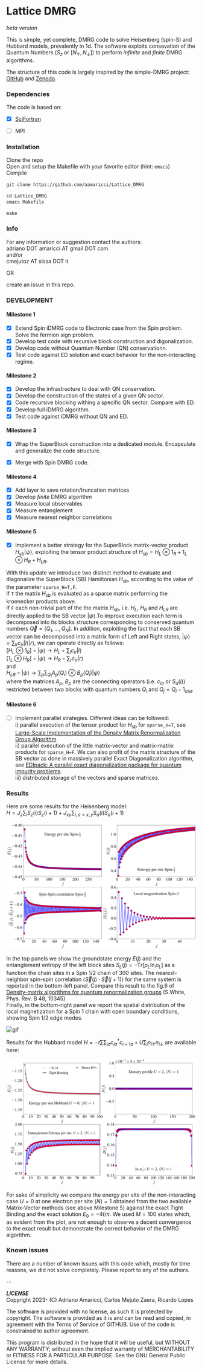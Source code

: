 # Lattice DMRG
*beta version*  

This is simple, yet complete, DMRG code to solve Heisenberg (spin-S) and Hubbard models, prevalently in 1d. The software exploits consevation of the Quantum Numbers ($S_z$ or $[N_\uparrow,N_\downarrow]$) to perform *infinite* and *finite* DMRG algorithms.  

 
The structure of this code is largely inspired by the simple-DMRG project: [GitHub](https://github.com/simple-dmrg/simple-dmrg) and [Zenodo](https://zenodo.org/record/1068359).

### Dependencies
The code is based on:  


- [X] [SciFortran](https://github.com/aamaricci/SciFortran)  

- [ ] MPI 

  
### Installation
Clone the repo  
Open and setup the Makefile with your favorite editor (hint: `emacs`)  
Compile  

```
git clone https://github.com/aamaricci/Lattice_DMRG 
```
```
cd Lattice_DMRG
emacs Makefile
```
```
make
```


### Info
For any information or suggestion contact the authors:   
adriano DOT amaricci AT gmail DOT com  
and/or  
cmejutoz AT sissa DOT it 

OR 

create an issue in this repo.


### DEVELOPMENT

#### Milestone 1
- [x] Extend Spin iDMRG code to Electronic case from the Spin problem. Solve the fermion sign problem.
- [x] Develop test code with recursive block construction and digonalization.
- [x] Develop code without Quantum Number (QN) conservationn. 
- [x] Test code against ED solution and exact behavior for the non-interacting regime.

#### Milestone 2
- [x] Develop the infrastructure to deal with QN conservation. 
- [x] Develop the construction of the states of a given QN sector. 
- [x] Code recursive blocking withing a specific QN sector. Compare with ED. 
- [x] Develop full iDMRG algorithm.
- [x] Test code against iDMRG without QN and ED.

#### Milestone 3
- [x] Wrap the SuperBlock construction into a dedicated module. Encapsulate and generalize the code structure. 
- [x] Merge with Spin DMRG code. 


#### Milestone 4
- [x] Add layer to save rotation/truncation matrices
- [x] Develop *finite* DMRG algorithm
- [x] Measure local observables 
- [x] Measure entanglement
- [x] Measure nearest neighbor correlations

#### Milestone 5
- [x] Implement a better strategy for the SuperBlock matrix-vector product $H_{sb}|\psi\rangle$, exploiting the tensor product structure of $H_{sb}= H_L\otimes 1_R + 1_L\otimes H_R + H_{LR}$. 

With this update we introduce two distinct method to evaluate and diagonalize the SuperBlock (SB) Hamiltonian $H_{sb}$, according to 
the value of the parameter `sparse_H=T,F`.  
If `T` the matrix $H_{sb}$ is evaluated as a sparse matrix performing the kroenecker products above.  
If `F` each non-trivial part of the the matrix $H_{sb}$, i.e. $H_L$, $H_R$ and $H_{LR}$ are directly applied to the SB vector $|\psi\rangle$.To improve execution each term is decomposed into its  blocks structure corresponding to conserved quantum numbers $\vec{Q}=[Q_1,\dots,Q_N]$. In addition, exploiting the fact that each SB vector can be decomposed into a matrix form of Left and Right states, $|\psi\rangle = \sum_{lr} c_{lr} |l\rangle|r\rangle$, we can operate directly as follows:  
$[H_L\otimes 1_R] \circ |\psi\rangle \rightarrow H_L \circ \sum_l c_{lr}|l\rangle$  
$[1_L\otimes H_R] \circ |\psi\rangle \rightarrow H_R \circ \sum_r c_{lr}|r\rangle$   
and  
$H_{LR} \circ |\psi\rangle \rightarrow  \sum_p \sum_{Q_i} A_p(Q_i)\otimes B_p(Q_i) |\psi\rangle$  
where the matrices $A_p$, $B_p$ are the connecting operators (i.e. $c_{i\sigma}$ or $S_a(i)$) restricted between two blocks with quantum numbers $Q_i$ and $Q_j=Q_i-1_{\sigma/a}$.   


#### Milestone 6
- [ ] Implement parallel strategies. Different ideas can be followed:  
i) parallel execution of the tensor product for $H_{sb}$ for `sparse_H=T`, see [Large-Scale Implementation of the Density Matrix Renormalization Group Algorithm](https://iris.sissa.it/handle/20.500.11767/68070).  
ii) parallel execution of the little matrix-vector and matrix-matrix products for `sparse_H=F`. We can also profit of the matrix structure of the SB vector as done in massively parallel Exact Diagonalization algorithm, see  [EDIpack: A parallel exact diagonalization package for quantum impurity problems](https://doi.org/10.1016/j.cpc.2021.108261).   
iii) distributed storage of the vectors and sparse matrices. 




### Results
Here are some results for the Heisenberg model:  
$H = J_z \sum_{i} S_z(i)S_z(i+1) + J_{xy} \sum_{i,a=x,y} S_a(i)S_a(i+1)$

![plot](https://github.com/QcmPlab/Lattice_DMRG/blob/main/.plot/figs.png)

In the top panels we show the groundstate energy $E(j)$ and the entanglement entropy of the left block sites $S_L(j) = -{\mathrm Tr}[{\rho_L}\ln{\rho_L}]$ as a function the chain sites in a Spin 1/2 chain of 300 sites. The nearest-neighbor spin-spin correlation $\langle \vec{S}(j)\cdot \vec{S}(j+1)\rangle$ for the same system is reported in the bottom-left panel. Compare this result to the fig.6 of [Density-matrix algorithms for quantum renormalization groups](https://journals.aps.org/prb/abstract/10.1103/PhysRevB.48.10345) (S.White, Phys. Rev. B 48, 10345).  
Finally, in the bottom-right panel we report the spatial distribution of the local magnetization for a Spin 1 chain with open boundary conditions, showing Spin 1/2 edge modes.

![gif](https://github.com/QcmPlab/Lattice_DMRG/blob/main/.plot/DMRG_record.gif)



Results for the Hubbard model $H = -t\sum \sum_{i\sigma} c^\dagger_{i\sigma} c_{i+1\sigma} + 
U \sum_{i} n_{i\uparrow} n_{i\downarrow}$
are available here: 

![plot](https://github.com/QcmPlab/Lattice_DMRG/blob/main/.plot/figH.png)

For sake of simplicity we compare the energy per site of the non-interacting case $U=0$ at one electron per site $\langle N\rangle=1$ obtained from the two available Matrix-Vector methods (see above Milestone 5) against the exact Tight Binding and the exact solution $E_0 = -4t/\pi$. We used $M=100$ states which, as evident from the plot, are not enough to observe a decent convergence to the exact result but demonstrate the correct behavior of the DMRG algorithm. 


### Known issues
There are a number of known issues with this code which, mostly for time reasons, we did not solve completely. Please report to any of the authors.
    
    
--


***LICENSE***  
Copyright 2023- (C) Adriano Amaricci, Carlos Mejuto Zaera, Ricardo Lopes

The software is provided with no license, as such it is protected by copyright.
The software is provided as it is and can be read and copied, in agreement with 
the Terms of Service of GITHUB. Use of the code is constrained to author agreement.   

This program is distributed in the hope that it will be useful,
but WITHOUT ANY WARRANTY; without even the implied warranty of
MERCHANTABILITY or FITNESS FOR A PARTICULAR PURPOSE.  See the
GNU General Public License for more details.


